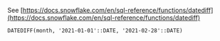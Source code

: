 See [https://docs.snowflake.com/en/sql-reference/functions/datediff](https://docs.snowflake.com/en/sql-reference/functions/datediff)
```
DATEDIFF(month, '2021-01-01'::DATE, '2021-02-28'::DATE)
```
